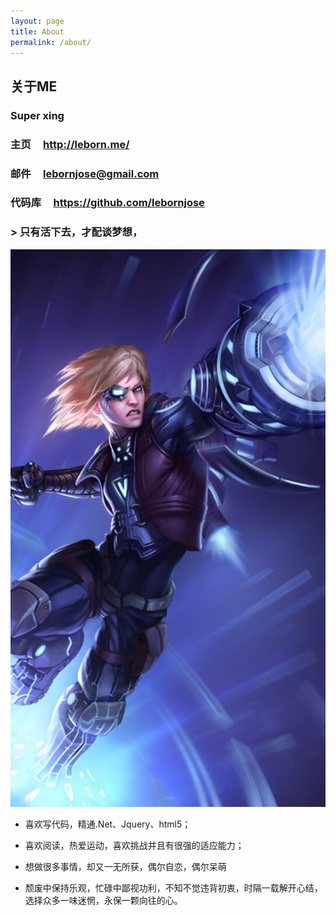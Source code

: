 ```yaml
---
layout: page
title: About
permalink: /about/
---
```


## 关于ME

### Super xing

### 主页 &nbsp;&nbsp;&nbsp; http://leborn.me/

### 邮件 &nbsp;&nbsp;&nbsp; lebornjose@gmail.com

### 代码库 &nbsp;&nbsp;&nbsp; https://github.com/lebornjose

### > 只有活下去，才配谈梦想，

 <img src="/img/IMG_0587.JPG" alt="Super xing">


+ 喜欢写代码，精通.Net、Jquery、html5；

+ 喜欢阅读，热爱运动，喜欢挑战并且有很强的适应能力；

+ 想做很多事情，却又一无所获，偶尔自恋，偶尔呆萌

+ 颓废中保持乐观，忙碌中鄙视功利，不知不觉违背初衷，时隔一载解开心结，选择众多一味迷惘，永保一颗向往的心。
